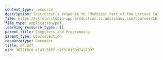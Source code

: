 ```yaml
---
content_type: resource
description: Instructor's response to 'Muddiest Part of the Lecture Cards'.
file: https://ol-ocw-studio-app-production.s3.amazonaws.com/courses/16-01-unified-engineering-i-ii-iii-iv-fall-2005-spring-2006/3671fbc0e1435667c7f30158d7417097_m4.pdf
file_type: application/pdf
learning_resource_types: []
parent_title: Computers and Programming
parent_type: CourseSection
resourcetype: Document
title: m4.pdf
uid: 3671fbc0-e143-5667-c7f3-0158d7417097
---
```

